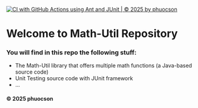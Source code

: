 [![CI with GitHub Actions using Ant and JUnit | © 2025 by phuocson](https://github.com/PhuocSon-Doit-Now/math-util-1625/actions/workflows/ci-junit.yml/badge.svg)](https://github.com/PhuocSon-Doit-Now/math-util-1625/actions/workflows/ci-junit.yml)

# Welcome to Math-Util Repository
### You will find in this repo the following stuff:
* The Math-Util library that offers multiple math functions (a Java-based source code)
* Unit Testing source code with JUnit framework
* ...
#### © 2025 phuocson
